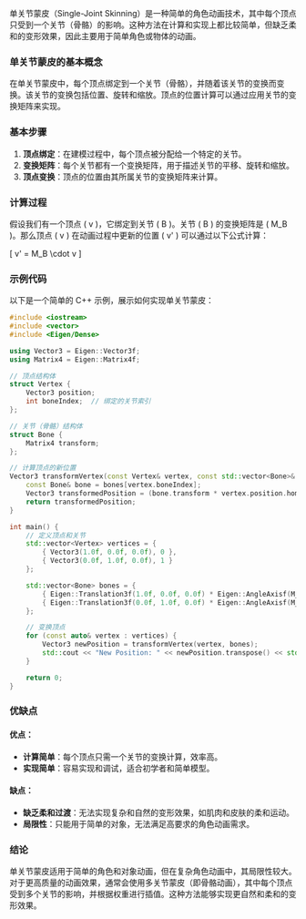 单关节蒙皮（Single-Joint Skinning）是一种简单的角色动画技术，其中每个顶点只受到一个关节（骨骼）的影响。这种方法在计算和实现上都比较简单，但缺乏柔和的变形效果，因此主要用于简单角色或物体的动画。

### 单关节蒙皮的基本概念

在单关节蒙皮中，每个顶点绑定到一个关节（骨骼），并随着该关节的变换而变换。该关节的变换包括位置、旋转和缩放。顶点的位置计算可以通过应用关节的变换矩阵来实现。

### 基本步骤

1. **顶点绑定**：在建模过程中，每个顶点被分配给一个特定的关节。
2. **变换矩阵**：每个关节都有一个变换矩阵，用于描述关节的平移、旋转和缩放。
3. **顶点变换**：顶点的位置由其所属关节的变换矩阵来计算。

### 计算过程

假设我们有一个顶点 \( v \)，它绑定到关节 \( B \)。关节 \( B \) 的变换矩阵是 \( M_B \)。那么顶点 \( v \) 在动画过程中更新的位置 \( v' \) 可以通过以下公式计算：

\[ v' = M_B \cdot v \]

### 示例代码

以下是一个简单的 C++ 示例，展示如何实现单关节蒙皮：

```cpp
#include <iostream>
#include <vector>
#include <Eigen/Dense>

using Vector3 = Eigen::Vector3f;
using Matrix4 = Eigen::Matrix4f;

// 顶点结构体
struct Vertex {
    Vector3 position;
    int boneIndex;  // 绑定的关节索引
};

// 关节（骨骼）结构体
struct Bone {
    Matrix4 transform;
};

// 计算顶点的新位置
Vector3 transformVertex(const Vertex& vertex, const std::vector<Bone>& bones) {
    const Bone& bone = bones[vertex.boneIndex];
    Vector3 transformedPosition = (bone.transform * vertex.position.homogeneous()).head<3>();
    return transformedPosition;
}

int main() {
    // 定义顶点和关节
    std::vector<Vertex> vertices = {
        { Vector3(1.0f, 0.0f, 0.0f), 0 },
        { Vector3(0.0f, 1.0f, 0.0f), 1 }
    };

    std::vector<Bone> bones = {
        { Eigen::Translation3f(1.0f, 0.0f, 0.0f) * Eigen::AngleAxisf(M_PI / 4, Vector3::UnitY()) },
        { Eigen::Translation3f(0.0f, 1.0f, 0.0f) * Eigen::AngleAxisf(M_PI / 4, Vector3::UnitX()) }
    };

    // 变换顶点
    for (const auto& vertex : vertices) {
        Vector3 newPosition = transformVertex(vertex, bones);
        std::cout << "New Position: " << newPosition.transpose() << std::endl;
    }

    return 0;
}
```

### 优缺点

#### 优点：
- **计算简单**：每个顶点只需一个关节的变换计算，效率高。
- **实现简单**：容易实现和调试，适合初学者和简单模型。

#### 缺点：
- **缺乏柔和过渡**：无法实现复杂和自然的变形效果，如肌肉和皮肤的柔和运动。
- **局限性**：只能用于简单的对象，无法满足高要求的角色动画需求。

### 结论

单关节蒙皮适用于简单的角色和对象动画，但在复杂角色动画中，其局限性较大。对于更高质量的动画效果，通常会使用多关节蒙皮（即骨骼动画），其中每个顶点受到多个关节的影响，并根据权重进行插值。这种方法能够实现更自然和柔和的变形效果。